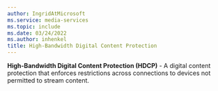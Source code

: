 ```yaml
---
author: IngridAtMicrosoft
ms.service: media-services
ms.topic: include
ms.date: 03/24/2022
ms.author: inhenkel
title: High-Bandwidth Digital Content Protection
---
```


**High-Bandwidth Digital Content Protection (HDCP)** - A digital content protection that enforces restrictions across connections to devices not permitted to stream content.
